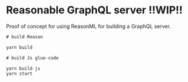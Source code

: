 # Reasonable GraphQL server !!WIP!!

Proof of concept for using ReasonML for building a GraphQL server.

```js
# build Reason

yarn build

# build Js glue-code

yarn build-js
yarn start
```
